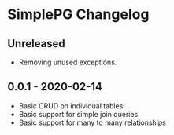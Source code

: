 # SimplePG Changelog

Unreleased
---------------------
* Removing unused exceptions.

0.0.1 - 2020-02-14
---------------------
* Basic CRUD on individual tables
* Basic support for simple join queries
* Basic support for many to many relationships
